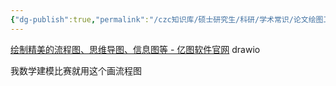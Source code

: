 ```yaml
---
{"dg-publish":true,"permalink":"/czc知识库/硕士研究生/科研/学术常识/论文绘图工具-流程图/","dgPassFrontmatter":true,"created":"2024-11-09T23:29:52.296+08:00","updated":"2024-12-08T15:16:26.801+08:00"}
---
```



[绘制精美的流程图、思维导图、信息图等 - 亿图软件官网](https://www.edrawsoft.cn/)
drawio

我数学建模比赛就用这个画流程图